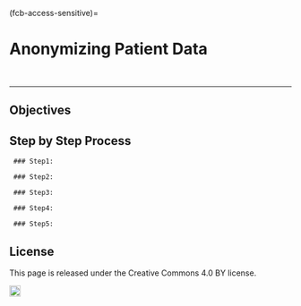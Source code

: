 (fcb-access-sensitive)=
# Anonymizing Patient Data

<br/>

----
<!-- 
````{helloworld}
:identifier_text: RX.X
:identifier_link: http://invalid
:difficulty_level: 2
:recipe_type: background_information
:reading_time_minutes: 15
:intended_audience: funder, principal_investigator, data_manager, data_scientist  
:has_executable_code: nope
```` -->


        

## Objectives

## Step by Step Process

     ### Step1:
     
     ### Step2:
     
     ### Step3:
     
     ### Step4:
     
     ### Step5:

## License

This page is released under the Creative Commons 4.0 BY license.

<a href="https://creativecommons.org/licenses/by/4.0/"><img src="https://mirrors.creativecommons.org/presskit/buttons/80x15/png/by.png" height="20"/></a>

